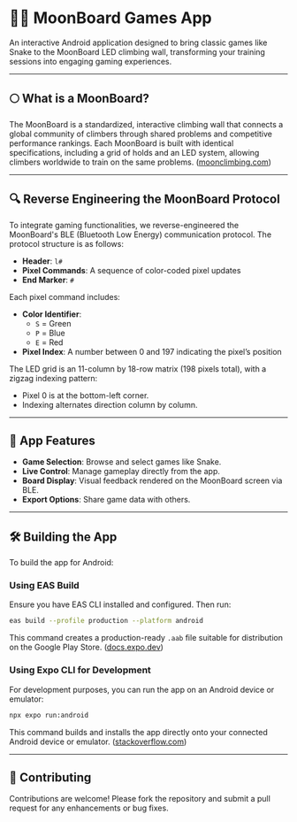 # 🧗‍♂️ MoonBoard Games App

An interactive Android application designed to bring classic games like Snake to the MoonBoard LED climbing wall, transforming your training sessions into engaging gaming experiences.

---

## 🌕 What is a MoonBoard?

The MoonBoard is a standardized, interactive climbing wall that connects a global community of climbers through shared problems and competitive performance rankings.
Each MoonBoard is built with identical specifications, including a grid of holds and an LED system, allowing climbers worldwide to train on the same problems.
([moonclimbing.com](https://moonclimbing.com/what-is-moonboard?utm_source=chatgpt.com))

---

## 🔍 Reverse Engineering the MoonBoard Protocol

To integrate gaming functionalities, we reverse-engineered the MoonBoard's BLE (Bluetooth Low Energy) communication protocol. The protocol structure is as follows:

- **Header**: `l#`
- **Pixel Commands**: A sequence of color-coded pixel updates
- **End Marker**: `#`

Each pixel command includes:

- **Color Identifier**:
  - `S` = Green
  - `P` = Blue
  - `E` = Red
- **Pixel Index**: A number between 0 and 197 indicating the pixel’s position

The LED grid is an 11-column by 18-row matrix (198 pixels total), with a zigzag indexing pattern:

- Pixel 0 is at the bottom-left corner.
- Indexing alternates direction column by column.

---

## 📱 App Features

- **Game Selection**: Browse and select games like Snake.
- **Live Control**: Manage gameplay directly from the app.
- **Board Display**: Visual feedback rendered on the MoonBoard screen via BLE.
- **Export Options**: Share game data with others.

---

## 🛠️ Building the App

To build the app for Android:

### Using EAS Build

Ensure you have EAS CLI installed and configured. Then run:

```bash
eas build --profile production --platform android
```

This command creates a production-ready `.aab` file suitable for distribution on the Google Play Store.
([docs.expo.dev](https://docs.expo.dev/tutorial/eas/android-production-build/?utm_source=chatgpt.com))

### Using Expo CLI for Development

For development purposes, you can run the app on an Android device or emulator:

```bash
npx expo run:android
```

This command builds and installs the app directly onto your connected Android device or emulator.
([stackoverflow.com](https://stackoverflow.com/questions/77515577/expo-how-to-create-a-development-build-for-android-and-how-to-create-a-apk-file?utm_source=chatgpt.com))

---

## 🤝 Contributing

Contributions are welcome! Please fork the repository and submit a pull request for any enhancements or bug fixes.
